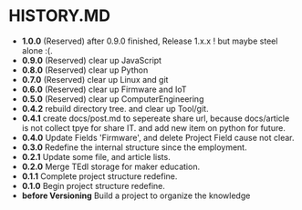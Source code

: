 # HISTORY.MD

- __1.0.0__ (Reserved) after 0.9.0 finished, Release 1.x.x ! but maybe steel alone :(.
- __0.9.0__ (Reserved) clear up JavaScript
- __0.8.0__ (Reserved) clear up Python
- __0.7.0__ (Reserved) clear up Linux and git
- __0.6.0__ (Reserved) clear up Firmware and IoT
- __0.5.0__ (Reserved) clear up ComputerEngineering
- __0.4.2__ rebuild directory tree. and clear up Tool/git.
- __0.4.1__ create docs/post.md to sepereate share url, because docs/article is not collect tpye for share IT. and add new item on python for future.
- __0.4.0__ Update Fields 'Firmware', and delete Project Field cause not clear.
- __0.3.0__ Redefine the internal structure since the employment.
- __0.2.1__ Update some file, and article lists.
- __0.2.0__ Merge TEdI storage for maker education.
- __0.1.1__ Complete project structure redefine.
- __0.1.0__ Begin project structure redefine.
- __before Versioning__ Build a project to organize the knowledge
